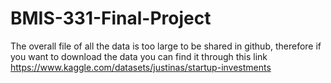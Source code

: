 # BMIS-331-Final-Project

The overall file of all the data is too large to be shared in github, therefore if you want to download the data you can find it through this link https://www.kaggle.com/datasets/justinas/startup-investments
